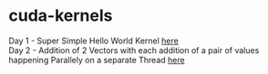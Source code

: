 # cuda-kernels
Day 1 - Super Simple Hello World Kernel [here](https://github.com/redrodeo03/cuda-kernels/blob/main/hello.cu)<br>
Day 2 - Addition of 2 Vectors with each addition of a pair of values happening Parallely on a separate Thread [here](https://github.com/redrodeo03/cuda-kernels/blob/main/hello.cu)
